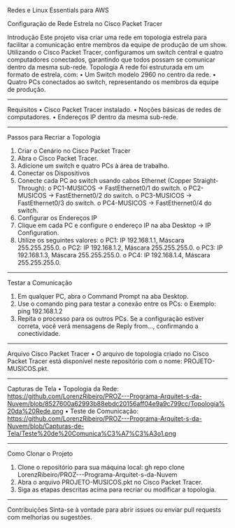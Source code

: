 Redes e Linux Essentials para AWS

Configuração de Rede Estrela no Cisco Packet Tracer

Introdução
Este projeto visa criar uma rede em topologia estrela para facilitar a comunicação entre membros da equipe de produção de um show. Utilizando o Cisco Packet Tracer, configuramos um switch central e quatro computadores conectados, garantindo que todos possam se comunicar dentro da mesma sub-rede.
Topologia
A rede foi estruturada em um formato de estrela, com:
•	Um Switch modelo 2960 no centro da rede.
•	Quatro PCs conectados ao switch, representando os membros da equipe de produção.
________________________________________

Requisitos
•	Cisco Packet Tracer instalado.
•	Noções básicas de redes de computadores.
•	Endereços IP dentro da mesma sub-rede.
________________________________________

Passos para Recriar a Topologia
1. Criar o Cenário no Cisco Packet Tracer
1.	Abra o Cisco Packet Tracer.
2.	Adicione um switch e quatro PCs à área de trabalho.
2. Conectar os Dispositivos
1.	Conecte cada PC ao switch usando cabos Ethernet (Copper Straight-Through):
o	PC1-MUSICOS → FastEthernet0/1 do switch.
o	PC2-MUSICOS → FastEthernet0/2 do switch.
o	PC3-MUSICOS → FastEthernet0/3 do switch.
o	PC4-MUSICOS → FastEthernet0/4 do switch.
3. Configurar os Endereços IP
1.	Clique em cada PC e configure o endereço IP na aba Desktop → IP Configuration.
2.	Utilize os seguintes valores:
o	PC1: IP 192.168.1.1, Máscara 255.255.255.0.
o	PC2: IP 192.168.1.2, Máscara 255.255.255.0.
o	PC3: IP 192.168.1.3, Máscara 255.255.255.0.
o	PC4: IP 192.168.1.4, Máscara 255.255.255.0.
________________________________________

Testar a Comunicação
1.	Em qualquer PC, abra o Command Prompt na aba Desktop.
2.	Use o comando ping para testar a conexão entre os PCs:
o	Exemplo:
ping 192.168.1.2
3.	Repita o processo para os outros PCs. Se a configuração estiver correta, você verá mensagens de Reply from..., confirmando a conectividade.
________________________________________

Arquivo Cisco Packet Tracer
•	O arquivo de topologia criado no Cisco Packet Tracer está disponível neste repositório com o nome: PROJETO-MUSICOS.pkt.
________________________________________

Capturas de Tela
•	Topologia da Rede: https://github.com/LorenzRibeiro/PROZ---Programa-Arquitet-s-da-Nuvem/blob/8527600a62993b88ebdc20156aff04e9a9c799cc/Topologia%20da%20Rede.png
•	Teste de Comunicação: https://github.com/LorenzRibeiro/PROZ---Programa-Arquitet-s-da-Nuvem/blob/Capturas-de-Tela/Teste%20de%20Comunica%C3%A7%C3%A3o1.png
________________________________________

Como Clonar o Projeto
1.	Clone o repositório para sua máquina local:
gh repo clone LorenzRibeiro/PROZ---Programa-Arquitet-s-da-Nuvem
2.	Abra o arquivo PROJETO-MUSICOS.pkt no Cisco Packet Tracer.
3.	Siga as etapas descritas acima para recriar ou modificar a topologia.
________________________________________

Contribuições
Sinta-se à vontade para abrir issues ou enviar pull requests com melhorias ou sugestões.
